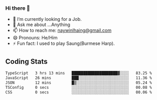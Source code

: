 ### Hi there 👋

- 🔭 I’m currently looking for a Job.
- 💬 Ask me about ...Anything
- 📫 How to reach me: naywinlhaing@gmail.com
- 😄 Pronouns: He/Him
- ⚡ Fun fact: I used to play Saung(Burmese Harp).


## Coding Stats
<!--START_SECTION:waka-->

```txt
TypeScript   3 hrs 13 mins   ████████████████████▓░░░░   83.25 %
JavaScript   26 mins         ███░░░░░░░░░░░░░░░░░░░░░░   11.36 %
JSON         12 mins         █▒░░░░░░░░░░░░░░░░░░░░░░░   05.24 %
TSConfig     0 secs          ░░░░░░░░░░░░░░░░░░░░░░░░░   00.08 %
CSS          0 secs          ░░░░░░░░░░░░░░░░░░░░░░░░░   00.06 %
```

<!--END_SECTION:waka-->
